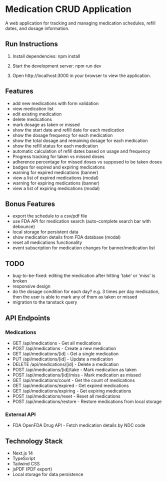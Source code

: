 # Medication CRUD Application

A web application for tracking and managing medication schedules, refill dates, and dosage information.

## Run Instructions

1. Install dependencies:
npm install

2. Start the development server:
npm run dev

3. Open http://localhost:3000 in your browser to view the application.


## Features

- add new medications with form validation
- view medication list
- edit existing medication
- delete medications
- mark dosage as taken or missed
- show the start date and refill date for each medication
- show the dosage frequency for each medication
- show the total dosage and remaining dosage for each medication
- show the refill status for each medication
- automatic calculation of refill dates based on usage and frequency
- Progress tracking for taken vs missed doses
- adherence percentage for missed doses vs supposed to be taken doses
- badges for expired and expiring medications
- warning for expired medications (banner)
- view a list of expired medications (modal)
- warning for expiring medications (banner)
- view a list of expiring medications (modal)

## Bonus Features

- export the schedule to a csv/pdf file
- use FDA API for medication search (auto-complete search bar with debounce)
- local storage for persistent data
- show medication details from FDA database (modal)
- reset all medications functionality
- event subscription for medication changes for banner/medication list

## TODO

- bug-to-be-fixed: editing the medication after hitting 'take' or 'miss' is broken
- responsive design
- do the dosage condition for each day? e.g. 3 times per day medication, then the user is able to mark any of them as taken or missed
- migration to the tanstack query

## API Endpoints

### Medications

- GET /api/medications - Get all medications
- POST /api/medications - Create a new medication
- GET /api/medications/[id] - Get a single medication
- PUT /api/medications/[id] - Update a medication
- DELETE /api/medications/[id] - Delete a medication
- POST /api/medications/[id]/take - Mark medication as taken
- POST /api/medications/[id]/miss - Mark medication as missed
- GET /api/medications/count - Get the count of medications
- GET /api/medications/expired - Get expired medications
- GET /api/medications/expiring - Get expiring medications
- POST /api/medications/reset - Reset all medications
- POST /api/medications/restore - Restore medications from local storage

### External API

- FDA OpenFDA Drug API - Fetch medication details by NDC code

## Technology Stack

- Next.js 14
- TypeScript
- Tailwind CSS
- jsPDF (PDF export)
- Local storage for data persistence